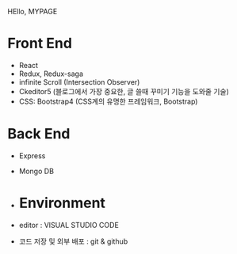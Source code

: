 HEllo, MYPAGE

# Front End
- React
- Redux, Redux-saga
- infinite Scroll (Intersection Observer)
- Ckeditor5 (블로그에서 가장 중요한, 글 쓸때 꾸미기 기능을 도와줄 기술)
- CSS: Bootstrap4 (CSS계의 유명한 프레임워크, Bootstrap)

# Back End
- Express
- Mongo DB

- # Environment

- editor : VISUAL STUDIO CODE
- 코드 저장 및 외부 배포 : git & github

